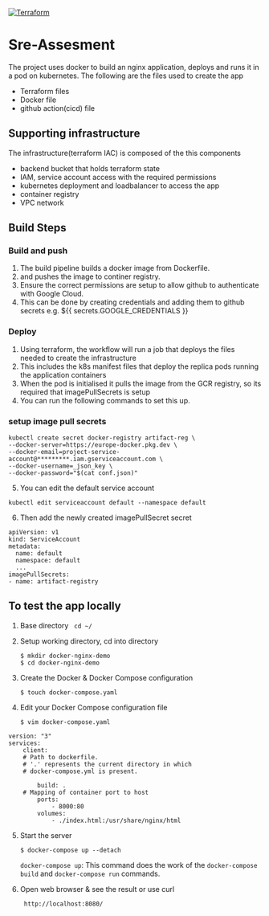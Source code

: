 [![Terraform](https://github.com/frans-org/sre-assesmet/actions/workflows/terraform.yml/badge.svg?branch=main)](https://github.com/frans-org/sre-assesmet/actions/workflows/terraform.yml)

# Sre-Assesment
The project uses docker to build an nginx application, deploys and runs it in a pod on kubernetes. The following are the files used to create the app

* Terraform files
* Docker file
* github action(cicd) file

## Supporting infrastructure

The infrastructure(terraform IAC) is composed of the this components

* backend bucket that holds terraform state
* IAM, service account access with the required permissions
* kubernetes deployment and loadbalancer to access the app
* container registry
* VPC network

## Build Steps

### Build and push
1. The build pipeline builds a docker image from Dockerfile. 
2. and pushes the image to continer registry.
3. Ensure the correct permissions are setup to allow github to authenticate with Google Cloud.
4. This can be done by creating credentials and adding them to github secrets e.g. ${{ secrets.GOOGLE_CREDENTIALS }}

### Deploy
1. Using terraform, the workflow will run a job that deploys the files needed to create the infrastructure
2. This includes the k8s manifest files that deploy the replica pods running the application containers
3. When the pod is initialised it pulls the image from the GCR registry, so its required that imagePullSecrets is setup
4. You can run the following commands to set this up.

### setup image pull secrets
```
kubectl create secret docker-registry artifact-reg \
--docker-server=https://europe-docker.pkg.dev \
--docker-email=project-service-account@*********.iam.gserviceaccount.com \
--docker-username=_json_key \
--docker-password="$(cat conf.json)"
```
5. You can edit the default service account
   
```
kubectl edit serviceaccount default --namespace default
```
6. Then add the newly created imagePullSecret secret

```
apiVersion: v1
kind: ServiceAccount
metadata:
  name: default
  namespace: default
  ...
imagePullSecrets:
- name: artifact-registry
```

## To test the app locally

1. Base directory
   `` cd ~/``

2. Setup working directory, cd into directory
   ``` 
   $ mkdir docker-nginx-demo
   $ cd docker-nginx-demo
   ```
   

3. Create the Docker & Docker Compose configuration
    ```
    $ touch docker-compose.yaml
    ```

4. Edit your Docker Compose configuration file
    ```
    $ vim docker-compose.yaml
    ```
    
    

```
version: "3"
services:
    client:
    # Path to dockerfile.
    # '.' represents the current directory in which
    # docker-compose.yml is present.

        build: .
    # Mapping of container port to host
        ports:
            - 8000:80
        volumes:
            - ./index.html:/usr/share/nginx/html
```

5. Start the server

    ```
    $ docker-compose up --detach
    ```

    `docker-compose up`: This command does the work of the `docker-compose build` and `docker-compose run` commands.

6. Open web browser & see the result or use curl

   ``` http://localhost:8080/```
